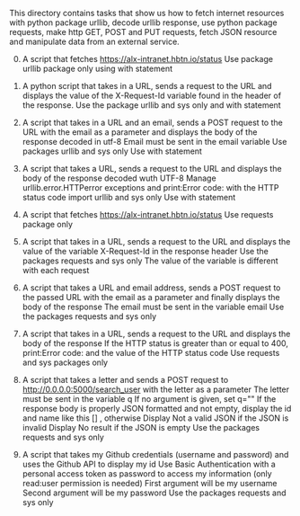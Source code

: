 This directory contains tasks that show us how to fetch internet resources with python package urllib, decode urllib response, use python package requests, make http GET, POST and PUT requests, fetch JSON resource and manipulate data from an external service.

0. A script that fetches https://alx-intranet.hbtn.io/status
	Use package urllib package only using with statement 

1. A python script that takes in a URL, sends a request to the URL and displays the value of the X-Request-Id variable found in the header of the response.
	Use the package urllib and sys only and with statement

2. A script that takes in a URL and an email, sends a POST request to the URL with the email as a parameter and displays the body of the response decoded in utf-8
	Email must be sent in the email variable
	Use packages urllib and sys only
	Use with statement

3. A script that takes a URL, sends a request to the URL and displays the body of the response decoded wuth UTF-8
	Manage urllib.error.HTTPerror exceptions and print:Error code: with the HTTP status code
	import urllib and sys only
	Use with statement

4. A script that fetches https://alx-intranet.hbtn.io/status
	Use requests package only

5. A script that takes in a URL, sends a request to the URL and displays the value of the variable X-Request-Id in the response header
	Use the packages requests and sys only
	The value of the variable is different with each request

6. A script that takes a URL and email address, sends a POST request to the passed URL with the email as a parameter and finally displays the body of the response
	The email must be sent in the variable email
	Use the packages requests and sys only

7. A script that takes in a URL, sends a request to the URL and displays the body of the response
	If the HTTP status is greater than or equal to 400, print:Error code: and the value of the HTTP status code
	Use requests and sys packages only

8. A script that takes a letter and sends a POST request to http://0.0.0.0:5000/search_user with the letter as a parameter
	The letter must be sent in the variable q
	If no argument is given, set q=""
	If the response body is properly JSON formatted and not empty, display the id and name like this [<id>] <name>, otherwise
		Display Not a valid JSON if the JSON is invalid
		Display No result if the JSON is empty
	Use the packages requests and sys only

9. A script that takes my Github credentials (username and password) and uses the Github API to display my id
	Use Basic Authentication with a personal access token as password to access my information (only read:user permission is needed)
	First argument will be my username
	Second argument will be my password
	Use the packages requests and sys only
